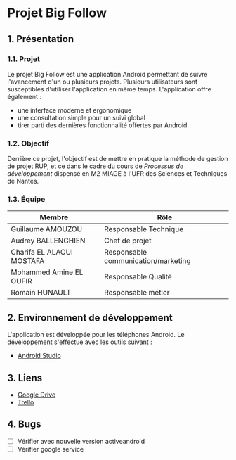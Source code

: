 # Projet Big Follow

## 1. Présentation

### 1.1. Projet

Le projet Big Follow est une application Android permettant de suivre l'avancement d'un ou plusieurs projets. Plusieurs utilisateurs sont susceptibles d'utiliser l'application en même temps. L'application offre également :
* une interface moderne et ergonomique
* une consultation simple pour un suivi global
* tirer parti des dernières fonctionnalité offertes par Android

### 1.2. Objectif

Derrière ce projet, l'objectif est de mettre en pratique la méthode de gestion de projet RUP, et ce dans le cadre du cours de *Processus de développement* dispensé en M2 MIAGE à l'UFR des Sciences et Techniques de Nantes.

### 1.3. Équipe

Membre | Rôle
--- | ---
Guillaume AMOUZOU | Responsable Technique
Audrey BALLENGHIEN | Chef de projet
Charifa EL ALAOUI MOSTAFA | Responsable communication/marketing
Mohammed Amine EL OUFIR | Responsable Qualité
Romain HUNAULT | Responsable métier

## 2. Environnement de développement

L'application est développée pour les téléphones Android. Le développement s'effectue avec les outils suivant :
* [Android Studio](https://developer.android.com/studio/index.html)

## 3. Liens

* [Google Drive](https://drive.google.com/drive/folders/0B9w0H-NLpQyebkpoV0J0Rmt2eUk)
* [Trello](https://trello.com/b/IZpxAou7/projet-big-follow)

## 4. Bugs

- [ ] Vérifier avec nouvelle version activeandroid
- [ ] Vérifier google service